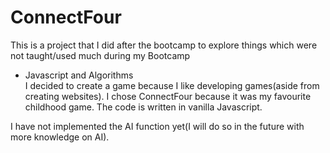 # ConnectFour
This is a project that I did after the bootcamp to explore things which were not taught/used much during my Bootcamp 
- Javascript and Algorithms <br>
I decided to create a game because I like developing games(aside from creating websites). I chose
ConnectFour because it was my favourite childhood game. The code is written in vanilla Javascript. 

I have not implemented the AI function yet(I will do so in the future with more knowledge on AI).
